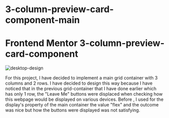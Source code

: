 # 3-column-preview-card-component-main

# Frontend Mentor 3-column-preview-card-component 


![desktop-design](https://user-images.githubusercontent.com/60264357/160811693-8a436a36-3d63-4943-938d-b484025db6a4.jpg)

For this project, I have decided to implement a main grid container with 3 columns and 2 rows. 
I have decided to design this way because I have noticed that in the previous grid-container 
that I have done earlier which has only 1 row, the "Leave Me" buttons were 
displaced when checking how this webpage would be displayed on various devices. 
Before , I used for the display's property of the main container the value "flex"  and the outcome was nice but 
how the buttons were displayed was not satisfying.

